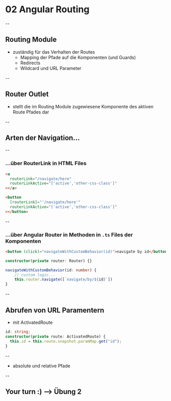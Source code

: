 # 02 Angular Routing

--

## Routing Module

- zuständig für das Verhalten der Routes
  - Mapping der Pfade auf die Komponenten (und Guards)
  - Redirects
  - Wildcard und URL Parameter

--

## Router Outlet

- stellt die im Routing Module zugewiesene Komponente des aktiven Route Pfades dar

--

## Arten der Navigation...

--

### ...über RouterLink in HTML Files

```html
<a
  routerLink="/navigate/here"
  routerLinkActive="['active','other-css-class']"
></a>
```

```html
<button
  [routerLink]="'/navigate/here'"
  routerLinkActive="['active','other-css-class']"
></button>
```

--

### ...über Angular Router in Methoden in `.ts` Files der Komponenten

```html
<button (click)="navigateWithCustomBehavior(id)">navigate by id</button>
```

```typescript
constructor(private router: Router) {}

navigateWithCustomBehavior(id: number) {
    // custom logic...
    this.router.navigate([`navigate/by/${id}`])
}
```

--

## Abrufen von URL Paramentern

- mit ActivatedRoute

```typescript
id: string;
constructor(private route: ActivatedRoute) {
  this.id = this.route.snapshot.paramMap.get("id");
}

```

--

- absolute und relative Pfade

--

## Your turn :) --> Übung 2
